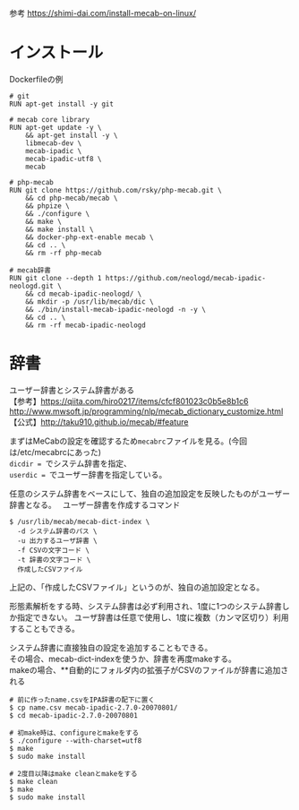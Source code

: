 参考 https://shimi-dai.com/install-mecab-on-linux/  

# インストール
Dockerfileの例  
```
# git
RUN apt-get install -y git

# mecab core library
RUN apt-get update -y \
    && apt-get install -y \
    libmecab-dev \
    mecab-ipadic \
    mecab-ipadic-utf8 \
    mecab 
    
# php-mecab
RUN git clone https://github.com/rsky/php-mecab.git \
    && cd php-mecab/mecab \
    && phpize \
    && ./configure \
    && make \
    && make install \
    && docker-php-ext-enable mecab \
    && cd .. \
    && rm -rf php-mecab

# mecab辞書
RUN git clone --depth 1 https://github.com/neologd/mecab-ipadic-neologd.git \
    && cd mecab-ipadic-neologd/ \
    && mkdir -p /usr/lib/mecab/dic \
    && ./bin/install-mecab-ipadic-neologd -n -y \
    && cd .. \
    && rm -rf mecab-ipadic-neologd
```
# 辞書  
ユーザー辞書とシステム辞書がある  
【参考】https://qiita.com/hiro0217/items/cfcf801023c0b5e8b1c6  
http://www.mwsoft.jp/programming/nlp/mecab_dictionary_customize.html  
【公式】http://taku910.github.io/mecab/#feature  

まずはMeCabの設定を確認するため`mecabrc`ファイルを見る。(今回は/etc/mecabrcにあった)  
`dicdir = `でシステム辞書を指定、  
`userdic = `でユーザー辞書を指定している。  

任意のシステム辞書をベースにして、独自の追加設定を反映したものがユーザー辞書となる。  
ユーザー辞書を作成するコマンド
```
$ /usr/lib/mecab/mecab-dict-index \
  -d システム辞書のパス \
  -u 出力するユーザ辞書 \
  -f CSVの文字コード \
  -t 辞書の文字コード \
  作成したCSVファイル
```
上記の、「作成したCSVファイル」というのが、独自の追加設定となる。  

形態素解析をする時、システム辞書は必ず利用され、1度に1つのシステム辞書しか指定できない。 
ユーザ辞書は任意で使用し、1度に複数（カンマ区切り）利用することもできる。  

システム辞書に直接独自の設定を追加することもできる。  
その場合、mecab-dict-indexを使うか、辞書を再度makeする。  
makeの場合、**自動的にフォルダ内の拡張子がCSVのファイルが辞書に追加される
```
# 前に作ったname.csvをIPA辞書の配下に置く
$ cp name.csv mecab-ipadic-2.7.0-20070801/
$ cd mecab-ipadic-2.7.0-20070801

# 初make時は、configureとmakeをする
$ ./configure --with-charset=utf8
$ make
$ sudo make install

# 2度目以降はmake cleanとmakeをする
$ make clean
$ make
$ sudo make install
```
















